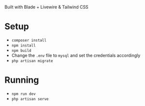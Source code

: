 Built with Blade + Livewire & Tailwind CSS

# Setup
- `composer install`
- `npm install`
- `npm build`
- Change the `.env` file to `mysql` and set the credentials accordingly
- `php artisan migrate`

# Running
- `npm run dev`
- `php artisan serve`
